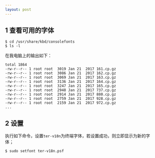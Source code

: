 ```yaml
---
layout: post
---
```

## 1 查看可用的字体
```
$ cd /usr/share/kbd/consolefonts
$ ls -l
```

在我电脑上的输出如下：
```
total 1864
-rw-r--r-- 1 root root  3019 Jan 21  2017 161.cp.gz
-rw-r--r-- 1 root root  3086 Jan 21  2017 162.cp.gz
-rw-r--r-- 1 root root  3069 Jan 21  2017 163.cp.gz
-rw-r--r-- 1 root root  3136 Jan 21  2017 164.cp.gz
-rw-r--r-- 1 root root  3247 Jan 21  2017 165.cp.gz
-rw-r--r-- 1 root root  2948 Jan 21  2017 737.cp.gz
-rw-r--r-- 1 root root  2914 Jan 21  2017 880.cp.gz
-rw-r--r-- 1 root root  2759 Jan 21  2017 928.cp.gz
-rw-r--r-- 1 root root  2159 Jan 21  2017 972.cp.gz
...
```
## 2 设置
执行如下命令，设置`ter-v18n`为终端字体，若设置成功，则立即显示为新的字体；
```
$ sudo setfont ter-v18n.psf
```

